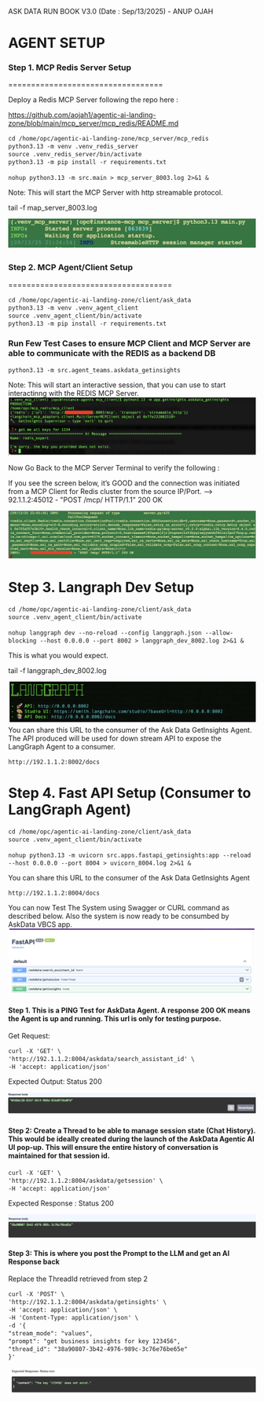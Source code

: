 ASK DATA RUN BOOK V3.0 (Date : Sep/13/2025) - ANUP OJAH

AGENT SETUP
==============

### Step 1. MCP Redis Server Setup
==================================

Deploy a Redis MCP Server following the repo here :

https://github.com/aojah1/agentic-ai-landing-zone/blob/main/mcp_server/mcp_redis/README.md

    cd /home/opc/agentic-ai-landing-zone/mcp_server/mcp_redis
    python3.13 -m venv .venv_redis_server
    source .venv_redis_server/bin/activate
    python3.13 -m pip install -r requirements.txt

    nohup python3.13 -m src.main > mcp_server_8003.log 2>&1 &

Note: This will start the MCP Server with http streamable protocol. 

tail -f map_server_8003.log

![image.png](/client/ask_data/images/image.png)

### Step 2. MCP Agent/Client Setup
====================================

    cd /home/opc/agentic-ai-landing-zone/client/ask_data
    python3.13 -m venv .venv_agent_client
    source .venv_agent_client/bin/activate
    python3.13 -m pip install -r requirements.txt

### Run Few Test Cases to ensure MCP Client and MCP Server are able to communicate with the REDIS as a backend DB

    python3.13 -m src.agent_teams.askdata_getinsights

Note: This will start an interactive session, that you can use to start interactinng with the REDIS MCP Server.
![image-3.png](/client/ask_data/images/image-3.png)

Now Go Back to the MCP Server Terminal to verify the following : 

If you see the screen below, it’s GOOD and the connection was initiated from a MCP Client for Redis cluster from the source IP/Port. —> 92.1.1.2:45012 - "POST /mcp/ HTTP/1.1" 200 OK 

![image-2.png](/client/ask_data/images/image-2.png)

Step 3. Langraph Dev Setup
=======================

    cd /home/opc/agentic-ai-landing-zone/client/ask_data
    source .venv_agent_client/bin/activate
    
    nohup langgraph dev --no-reload --config langgraph.json --allow-blocking --host 0.0.0.0 --port 8002 > langgraph_dev_8002.log 2>&1 &

This is what you would expect.

tail -f langgraph_dev_8002.log

![image-4.png](/client/ask_data/images/image-4.png)
You can share this URL to the consumer of the Ask Data GetInsights Agent.  The API produced will be used for down stream API to expose the LangGraph Agent to a consumer.

    http://192.1.1.2:8002/docs

Step 4. Fast API Setup (Consumer to LangGraph Agent)
============================================

    cd /home/opc/agentic-ai-landing-zone/client/ask_data
    source .venv_agent_client/bin/activate

    nohup python3.13 -m uvicorn src.apps.fastapi_getinsights:app --reload --host 0.0.0.0 --port 8004 > uvicorn_8004.log 2>&1 &

You can share this URL to the consumer of the Ask Data GetInsights Agent

    http://192.1.1.2:8004/docs 

You can now Test The System using Swagger or CURL command as described below. Also the system is now ready to be consumbed by AskData VBCS app.
![image-5.png](/client/ask_data/images/image-5.png)

#### Step 1. This is a PING Test for AskData Agent. A response 200 OK means the Agent is up and running. This url is only for testing purpose.

Get Request:

    curl -X 'GET' \
    'http://192.1.1.2:8004/askdata/search_assistant_id' \
    -H 'accept: application/json'

Expected Output: Status 200

![image-6.png](/client/ask_data/images/image-6.png)

#### Step 2: Create a Thread to be able to manage session state (Chat History). This would be ideally created during the launch of the AskData Agentic AI UI pop-up. This will ensure the entire history of conversation is maintained for that session id.

    curl -X 'GET' \
    'http://192.1.1.2:8004/askdata/getsession' \
    -H 'accept: application/json'

Expected Response : Status 200

![image-7.png](/client/ask_data/images/image-7.png)

#### Step 3: This is where you post the Prompt to the LLM and get an AI Response back

Replace the ThreadId retrieved from step 2

    curl -X 'POST' \
    'http://192.1.1.2:8004/askdata/getinsights' \
    -H 'accept: application/json' \
    -H 'Content-Type: application/json' \
    -d '{
    "stream_mode": "values",
    "prompt": "get business insights for key 123456",
    "thread_id": "38a90807-3b42-4976-989c-3c76e76be65e"
    }'

![image-8.png](/client/ask_data/images/image-8.png)

 